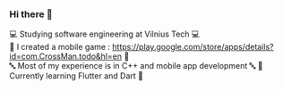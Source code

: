 ### Hi there 👋

💻 Studying software engineering at Vilnius Tech 💻 <br />
📱  I created a mobile game : https://play.google.com/store/apps/details?id=com.CrossMan.todo&hl=en 📱 <br />
🔤 Most of my experience is in C++ and mobile app development 🔤
📖 Currently learning Flutter and Dart 📖
